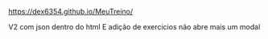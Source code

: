 https://dex6354.github.io/MeuTreino/

V2 com json dentro do html
E adição de exercicios não abre mais um modal
